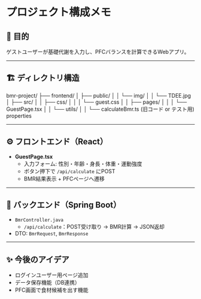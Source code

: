 # プロジェクト構成メモ

## 🎯 目的
ゲストユーザーが基礎代謝を入力し、PFCバランスを計算できるWebアプリ。

---

## 🏗️ ディレクトリ構造

bmr-project/
├── frontend/
│ ├── public/
│ │ └── img/
│ │ └── TDEE.jpg
│ ├── src/
│ │ ├── css/
│ │ │ └── guest.css
│ │ ├── pages/
│ │ │ └── GuestPage.tsx
│ │ └── utils/
│ │ └── calculateBmr.ts (旧コード or テスト用)
properties


---

## ⚙️ フロントエンド（React）

- **GuestPage.tsx**
  - 入力フォーム: 性別・年齢・身長・体重・運動強度
  - ボタン押下で `/api/calculate` にPOST
  - BMR結果表示 + PFCページへ遷移

---

## 🧠 バックエンド（Spring Boot）

- `BmrController.java`
  - `/api/calculate`：POST受け取り → BMR計算 → JSON返却
- DTO: `BmrRequest`, `BmrResponse`

---

## ✨ 今後のアイデア
- ログインユーザー用ページ追加
- データ保存機能（DB連携）
- PFC画面で食材候補を出す機能